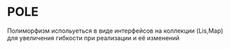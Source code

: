 POLE
====

Полиморфизм испольуеться в виде интерфейсов на коллекции (Lis,Map) для увеличения гибкости при реализации и её изменений
